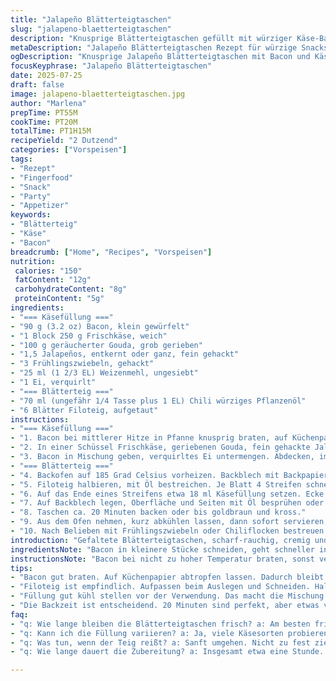 ```yaml
---
title: "Jalapeño Blätterteigtaschen"
slug: "jalapeno-blaetterteigtaschen"
description: "Knusprige Blätterteigtaschen gefüllt mit würziger Käse-Bacon-Jalapeño-Mischung. Zutaten teilweise verändert, um Textur und Geschmack neu zu gestalten. Bacon hinzugefügt, geräucherter Gouda statt Cheddar. Jalapeños leicht reduziert. Mehr Kräuter drin. Pasta phyllo gewürzt mit Chiliöl. Backzeit angepasst. Zusammengefaltet in kleine Dreiecke. Kross und pikant. Für 24 Stück, ideale Fingerfood-Menge. Würzig, cremig, rauchig. Für Vorspeise oder Party. Garzeit 20 Minuten, Vorbereitung 50 Minuten. Kleine Änderungen in Fettmenge und Mehl für Bindung. Aroma runder, mit neuem Käse. Wiederholt gründlich, behutsam zusammenrollen. Öl leichter, Ersetzen von Zutaten bringt Kick. Einfacher Aufbau, aber bisschen trickreich schließen. Gleich servieren, sonst feucht geworden. Top mit extra Frühlingszwiebeln."
metaDescription: "Jalapeño Blätterteigtaschen Rezept für würzige Snacks. Perfekte Mischung aus Bacon, Käse und Jalapeños für den perfekten Crunch."
ogDescription: "Knusprige Jalapeño Blätterteigtaschen mit Bacon und Käse. Perfekt für Partys und Vorspeisen. Schneller Gaumenschmaus."
focusKeyphrase: "Jalapeño Blätterteigtaschen"
date: 2025-07-25
draft: false
image: jalapeno-blaetterteigtaschen.jpg
author: "Marlena"
prepTime: PT55M
cookTime: PT20M
totalTime: PT1H15M
recipeYield: "2 Dutzend"
categories: ["Vorspeisen"]
tags:
- "Rezept"
- "Fingerfood"
- "Snack"
- "Party"
- "Appetizer"
keywords:
- "Blätterteig"
- "Käse"
- "Bacon"
breadcrumb: ["Home", "Recipes", "Vorspeisen"]
nutrition: 
 calories: "150"
 fatContent: "12g"
 carbohydrateContent: "8g"
 proteinContent: "5g"
ingredients:
- "=== Käsefüllung ==="
- "90 g (3.2 oz) Bacon, klein gewürfelt"
- "1 Block 250 g Frischkäse, weich"
- "100 g geräucherter Gouda, grob gerieben"
- "1,5 Jalapeños, entkernt oder ganz, fein gehackt"
- "3 Frühlingszwiebeln, gehackt"
- "25 ml (1 2/3 EL) Weizenmehl, ungesiebt"
- "1 Ei, verquirlt"
- "=== Blätterteig ==="
- "70 ml (ungefähr 1/4 Tasse plus 1 EL) Chili würziges Pflanzenöl"
- "6 Blätter Filoteig, aufgetaut"
instructions:
- "=== Käsefüllung ==="
- "1. Bacon bei mittlerer Hitze in Pfanne knusprig braten, auf Küchenpapier legen und abkühlen lassen."
- "2. In einer Schüssel Frischkäse, geriebenen Gouda, fein gehackte Jalapeños, Frühlingszwiebeln und Mehl mischen. Kaum rühren, sonst zu weich."
- "3. Bacon in Mischung geben, verquirltes Ei untermengen. Abdecken, im Kühlschrank 35 Minuten kalt stellen. Etwas länger kühlt besser."
- "=== Blätterteig ==="
- "4. Backofen auf 185 Grad Celsius vorheizen. Backblech mit Backpapier belegen."
- "5. Filoteig halbieren, mit Öl bestreichen. Je Blatt 4 Streifen schneiden, ca. 7 cm breit."
- "6. Auf das Ende eines Streifens etwa 18 ml Käsefüllung setzen. Ecke hochklappen und immer wieder dreieckig über Füllung schlagen, Dreieck falten – kleine Taschen entstehen."
- "7. Auf Backblech legen, Oberfläche und Seiten mit Öl besprühen oder pinseln. Nicht zu dünn ölen, sonst durchweicht's."
- "8. Taschen ca. 20 Minuten backen oder bis goldbraun und kross."
- "9. Aus dem Ofen nehmen, kurz abkühlen lassen, dann sofort servieren, sonst weicher."
- "10. Nach Belieben mit Frühlingszwiebeln oder Chiliflocken bestreuen."
introduction: "Gefaltete Blätterteigtaschen, scharf-rauchig, cremig und kross. Bacon gibt Crunch, Käse Geschmack, Jalapeños Schärfe. Ausprobiert mit Gouda und Chiliöl für mehr Tiefe. Füllung gekühlt, Filoteig frisch verarbeitet. Kleine Dreiecke. Schnell gemacht, perfekt für Parties. Leicht variabel. Zusammenrollen braucht Geduld. Backen bis goldbraun. Bissfest. Sofort servieren. Für Fans von salzig-pikanten Snacks. Ideal zu Dips. "
ingredientsNote: "Bacon in kleinere Stücke schneiden, geht schneller in Fett. Locker rühren, Frischkäse gleichmäßig verteilen, nicht überarbeiten. Gouda grob reiben, nicht zu fein. Mehl hilft beim Zusammenhalt, sonst fällt Füllung auseinander. Frühlingszwiebeln frisch, nicht welk. Jalapeños entkernen, wenn geringere Schärfe gewünscht. Öl mit Chili gibt leichte Würze und Farbe. Filoteig vorher auftauen, sonst bricht er beim Bearbeiten. Zum bestreichen Pinsel nutzen, auch Backspray möglich. Zum besseren Handling Blätterteig halbieren und vorsichtig schneiden. "
instructionsNote: "Bacon bei nicht zu hoher Temperatur braten, sonst verbrennt er außen, bleibt innen weich. Auf Küchenpapier abtropfen lassen, sonst Füllung zu fettig. Zutaten grob mischen, damit Füllung perfekt aromatisch bleibt. Zusammenrollen keine Eile, sonst reißen Teigblätter. Immer leicht ölen, sonst klebt Teig. Dreiecke falten wie bei einem Origami-Schiff, flach wird dick, zu locker fällt auseinander. Backzeit variiert mit Ofentyp, öfter prüfen. Nach Backen luftdicht lagern oder kurz aufwärmen für knusprige Struktur. Direkt aus Ofen essen, nicht lagern für beste Textur. "
tips:
- "Bacon gut braten. Auf Küchenpapier abtropfen lassen. Dadurch bleibt die Füllung nicht zu fettig. Leicht knusprig ist der beste Zustand. Abkühlen lassen vor dem Mischen. Mischen nicht übertreiben, sonst wird's zu weich. Vorsicht beim Rollen. Teig reißt schnell. Immer gut ölen. Sonst klebt man fest."
- "Filoteig ist empfindlich. Aufpassen beim Auslegen und Schneiden. Halbieren und dann in Streifen schneiden. Bestreichen nicht vergessen. Mit Chiliöl gibt's zusätzlich Geschmack. Portionsgröße nicht zu viel. Geht sonst schwer zu falten. Für Dreiecke, die erste Faltung locker halten. Darauf achten, gut schließen."
- "Füllung gut kühl stellen vor der Verwendung. Das macht die Mischung stabiler. 35 Minuten sind ideal. Kann länger im Kühlschrank bleiben. Vor dem Falten den Teig vorsichtig behandeln. Temperatur des Ofens anpassen, je nach Herdtyp. Am besten immer im Blick behalten. Aus dem Ofen sofort genießen für besten Genuss."
- "Die Backzeit ist entscheidend. 20 Minuten sind perfekt, aber etwas variieren kann nötig sein. Zu kurze Zeit gibt matschige Taschen. Zu lange macht sie trocken. Nach dem Backen abkühlen lassen. Nicht zu lange, sonst wird die Füllung weich. Ideal mit frischen Dips servieren oder pur essbar. Geht auch gut zu Bier oder Wein."
faq:
- "q: Wie lange bleiben die Blätterteigtaschen frisch? a: Am besten frisch servieren. Rest im Kühlschrank lagern. Kühl lagern. Am nächsten Tag aufwärmen."
- "q: Kann ich die Füllung variieren? a: Ja, viele Käsesorten probieren. Alternativen möglich. Vegane Optionen mit Nüssen machen. Weniger Jalapeños für weniger Schärfe."
- "q: Was tun, wenn der Teig reißt? a: Sanft umgehen. Nicht zu fest ziehen. Ölen hilft. Auch rechtzeitig kühlen für richtige Konsistenz."
- "q: Wie lange dauert die Zubereitung? a: Insgesamt etwa eine Stunde. Vorbereitungszeit plus Backzeit. Auf die Details achten für besten Geschmack."

---
```

